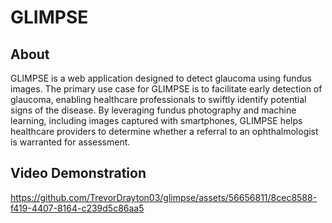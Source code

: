 # GLIMPSE
## About
GLIMPSE is a web application designed to detect glaucoma using fundus images. The primary use case for GLIMPSE is to facilitate early detection of glaucoma, enabling healthcare professionals to swiftly identify potential signs of the disease. By leveraging fundus photography and machine learning, including images captured with smartphones, GLIMPSE helps healthcare providers to determine whether a referral to an ophthalmologist is warranted for assessment.
## Video Demonstration
https://github.com/TrevorDrayton03/glimpse/assets/56656811/8cec8588-f419-4407-8164-c239d5c86aa5
